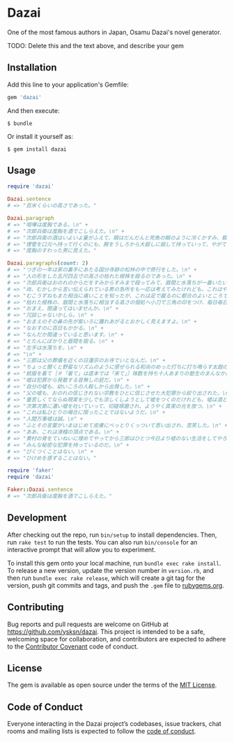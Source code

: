 # Dazai

One of the most famous authors in Japan, Osamu Dazai's novel generator.

TODO: Delete this and the text above, and describe your gem

## Installation

Add this line to your application's Gemfile:

```ruby
gem 'dazai'
```

And then execute:

    $ bundle

Or install it yourself as:

    $ gem install dazai

## Usage

```ruby
require 'dazai'

Dazai.sentence
# => "百米くらいの高さであった。"
```

```ruby
Dazai.paragraph
# => "喧嘩は度胸である。\n" + 
# => "次郎兵衛は度胸を酒でこしらえた。\n" + 
# => "次郎兵衛の酒はいよいよ量がふえて、眼はだんだんと死魚の眼のように冷くかすみ、額には三本の油ぎった横皺が生じ、どうやらふてぶてしい面貌になってしまった。\n" + 
# => "煙管を口元へ持って行くのにも、腕をうしろから大廻しに廻して持っていって、やがてすぱりと一服すうのである。\n" + 
# => "度胸のすわった男に見えた。"
```

```ruby
Dazai.paragraphs(count: 2)
# => "つぎの一年は家の裏手にあたる国分寺跡の松林の中で修行をした。\n" +
# => "人の形をした五尺四五寸の高さの枯れた根株を殴るのであった。\n" +
# => "次郎兵衛はおのれのからだをすみからすみまで殴ってみて、眉間と水落ちが一番いたいという事実を知らされた。\n" +
# => "尚、むかしから言い伝えられている男の急所をも一応は考えてみたけれども、これはやはり下品な気がして、傲邁な男の覘うところではないと思った。\n" +
# => "むこうずねもまた相当に痛いことを知ったが、これは足で蹴るのに都合のよいところであって、次郎兵衛は喧嘩に足を使うことは卑怯でもありうしろめたくもあると思い、もっぱら眉間と水落ちを覘うことにきめたのである。\n" +
# => "枯れた根株の、眉間と水落ちに相当する高さの個処へ小刀で三角の印をつけ、毎日毎日、ぽかりぽかりと殴りつけた。\n" +
# => "おまえ、間違ってはいませんか。\n" +
# => "冗談じゃないかしら。\n" +
# => "おまえのその鼻の先が紫いろに腫れあがるとおかしく見えますよ。\n" +
# => "なおすのに百日もかかる。\n" +
# => "なんだか間違っていると思います。\n" +
# => "とたんにぽかりと眉間を殴る。\n" +
# => "左手は水落ちを。\n" +
# => "\n" +
# => "三郎は父の葬儀を近くの日蓮宗のお寺でいとなんだ。\n" +
# => "ちょっと聞くと野蛮なリズムのように感ぜられる和尚のめった打ちに打ち鳴らす太鼓の音も、耳傾けてしばらく聞いていると、そのリズムの中にどうしようもない憤怒と焦慮とそれを茶化そうというやけくそなお道化とを聞きとることができたのである。\n" +
# => "紋服を着て［＃「着て」は底本では「来て」］珠数を持ち十人あまりの塾生のまんなかに背を丸くして坐って、三尺ほど前方の畳のへりを見つめながら三郎は考える。\n" +
# => "嘘は犯罪から発散する音無しの屁だ。\n" +
# => "自分の嘘も、幼いころの人殺しから出発した。\n" +
# => "父の嘘も、おのれの信じきれない宗教をひとに信じさせた大犯罪から絞り出された。\n" +
# => "重苦しくてならぬ現実を少しでも涼しくしようとして嘘をつくのだけれども、嘘は酒とおなじようにだんだんと適量がふえて来る。\n" +
# => "次第次第に濃い嘘を吐いていって、切磋琢磨され、ようやく真実の光を放つ。\n" +
# => "これは私ひとりの場合に限ったことではないようだ。\n" +
# => "人間万事嘘は誠。\n" +
# => "ふとその言葉がいまはじめて皮膚にべっとりくっついて思い出され、苦笑した。\n" +
# => "ああ、これは滑稽の頂点である。\n" +
# => "黄村の骨をていねいに埋めてやってから三郎はひとつ今日より嘘のない生活をしてやろうと思いたった。\n" +
# => "みんな秘密な犯罪を持っているのだ。\n" +
# => "びくつくことはない。\n" +
# => "ひけめを感ずることはない。"
```

```ruby
require 'faker'
require 'dazai'

Faker::Dazai.sentence
# => "次郎兵衛は度胸を酒でこしらえた。"
```

## Development

After checking out the repo, run `bin/setup` to install dependencies. Then, run `rake test` to run the tests. You can also run `bin/console` for an interactive prompt that will allow you to experiment.

To install this gem onto your local machine, run `bundle exec rake install`. To release a new version, update the version number in `version.rb`, and then run `bundle exec rake release`, which will create a git tag for the version, push git commits and tags, and push the `.gem` file to [rubygems.org](https://rubygems.org).

## Contributing

Bug reports and pull requests are welcome on GitHub at https://github.com/ysksn/dazai. This project is intended to be a safe, welcoming space for collaboration, and contributors are expected to adhere to the [Contributor Covenant](http://contributor-covenant.org) code of conduct.

## License

The gem is available as open source under the terms of the [MIT License](http://opensource.org/licenses/MIT).

## Code of Conduct

Everyone interacting in the Dazai project’s codebases, issue trackers, chat rooms and mailing lists is expected to follow the [code of conduct](https://github.com/ysksn/dazai/blob/master/CODE_OF_CONDUCT.md).
